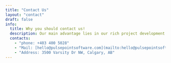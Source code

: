 ```yaml
---
title: "Contact Us"
layout: "contact"
draft: false
info:
  title: Why you should contact us!
  description: Our main advantage lies in our rich project development experience and preferential quotations. We have different solutions for different customers and can provide you with satisfactory services at the lowest cost
  contacts:
    - "phone: +403 400 5028"
    - "Mail: [hello@pulsepointsoftware.com](mailto:hello@pulsepointsoftware.com)"
    - "Address: 3500 Varsity Dr NW, Calgary, AB"
---
```

